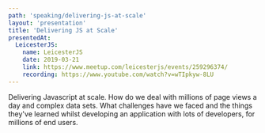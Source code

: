 ```yaml
---
path: 'speaking/delivering-js-at-scale'
layout: 'presentation'
title: 'Delivering JS at Scale'
presentedAt:
  LeicesterJS:
    name: LeicesterJS
    date: 2019-03-21
    link: https://www.meetup.com/leicesterjs/events/259296374/
    recording: https://www.youtube.com/watch?v=wTIpkyw-8LU
---
```


Delivering Javascript at scale. How do we deal with millions of page views a day and complex data sets. What challenges have we faced and the things they've learned whilst developing an application with lots of developers, for millions of end users.
